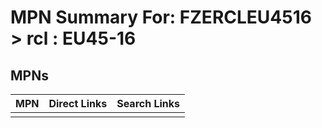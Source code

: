 



# MPN Summary For: FZERCLEU4516 > rcl : EU45-16

## MPNs
  

|MPN|Direct Links|Search Links|
| :--- | :--- | :--- |
||||
